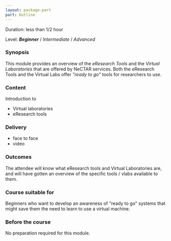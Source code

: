 ```yaml
---
layout: package-part
part: Outline
---
```


Duration: less than 1/2 hour

Level: **_Beginner_** / _Intermediate_ / _Advanced_

### Synopsis

This module provides an overview of the *eResearch Tools* and the *Virtual Laboratories* that are offered by NeCTAR services. Both the eResearch Tools and the Virtual Labs offer *"ready to go"* tools for researchers to use.

### Content

Introduction to

* Virtual laboratories
* eResearch tools


### Delivery

* face to face
* video

### Outcomes

The attendee will know what eResearch tools and Virtual Laboratories are, and will have gotten an overview of the specific tools / vlabs available to them.

### Course suitable for

Beginners who want to develop an awareness of "ready to go" systems that might save them the need to learn to use a virtual machine.

### Before the course

No preparation required for this module.

